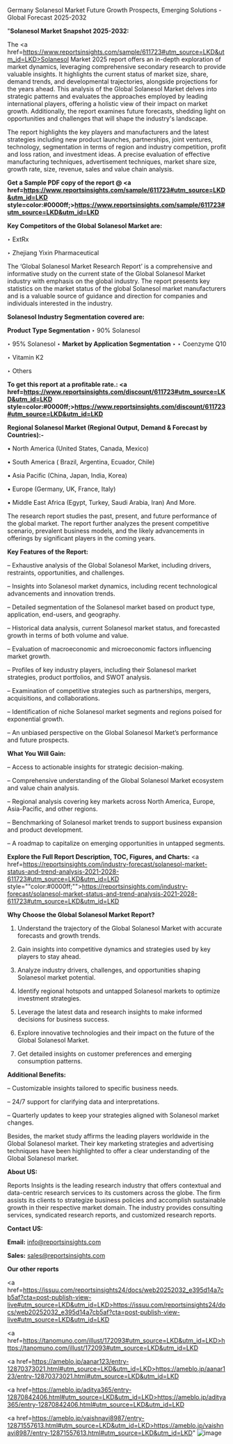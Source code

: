 Germany Solanesol Market Future Growth Prospects, Emerging Solutions - Global Forecast 2025-2032

"<strong>Solanesol Market Snapshot 2025-2032:</strong>

The <a href=https://www.reportsinsights.com/sample/611723#utm_source=LKD&utm_id=LKD>Solanesol Market</a> 2025 report offers an in-depth exploration of market dynamics, leveraging comprehensive secondary research to provide valuable insights. It highlights the current status of market size, share, demand trends, and developmental trajectories, alongside projections for the years ahead. This analysis of the Global Solanesol Market delves into strategic patterns and evaluates the approaches employed by leading international players, offering a holistic view of their impact on market growth. Additionally, the report examines future forecasts, shedding light on opportunities and challenges that will shape the industry's landscape.

The report highlights the key players and manufacturers and the latest strategies including new product launches, partnerships, joint ventures, technology, segmentation in terms of region and industry competition, profit and loss ration, and investment ideas. A precise evaluation of effective manufacturing techniques, advertisement techniques, market share size, growth rate, size, revenue, sales and value chain analysis.

<strong>Get a Sample PDF copy of the report @ <a href=https://www.reportsinsights.com/sample/611723#utm_source=LKD&utm_id=LKD style=color:#0000ff;>https://www.reportsinsights.com/sample/611723#utm_source=LKD&utm_id=LKD</a></strong>

<strong>Key Competitors of the Global Solanesol Market are:</strong>

‣ ExtRx

‣ Zhejiang Yixin Pharmaceutical

The ‘Global Solanesol Market Research Report’ is a comprehensive and informative study on the current state of the Global Solanesol Market industry with emphasis on the global industry. The report presents key statistics on the market status of the global Solanesol market manufacturers and is a valuable source of guidance and direction for companies and individuals interested in the industry.

<strong>Solanesol Industry Segmentation covered are:</strong>

<strong>Product Type Segmentation</strong>
‣
90% Solanesol

‣ 95% Solanesol
‣ 
<strong>Market by Application Segmentation</strong>
‣
‣  Coenzyme Q10

‣ Vitamin K2

‣ Others

<strong>To get this report at a profitable rate.: <a href=https://www.reportsinsights.com/discount/611723#utm_source=LKD&utm_id=LKD style=color:#0000ff;>https://www.reportsinsights.com/discount/611723#utm_source=LKD&utm_id=LKD</a></strong>

<strong>Regional Solanesol Market (Regional Output, Demand &amp; Forecast by Countries):-</strong>

• North America (United States, Canada, Mexico)

• South America ( Brazil, Argentina, Ecuador, Chile)

• Asia Pacific (China, Japan, India, Korea)

• Europe (Germany, UK, France, Italy)

• Middle East Africa (Egypt, Turkey, Saudi Arabia, Iran) And More.

The research report studies the past, present, and future performance of the global market. The report further analyzes the present competitive scenario, prevalent business models, and the likely advancements in offerings by significant players in the coming years.

<strong>Key Features of the Report:</strong>

– Exhaustive analysis of the Global Solanesol Market, including drivers, restraints, opportunities, and challenges.

– Insights into Solanesol market dynamics, including recent technological advancements and innovation trends.

– Detailed segmentation of the Solanesol market based on product type, application, end-users, and geography.

– Historical data analysis, current Solanesol market status, and forecasted growth in terms of both volume and value.

– Evaluation of macroeconomic and microeconomic factors influencing market growth.

– Profiles of key industry players, including their Solanesol market strategies, product portfolios, and SWOT analysis.

– Examination of competitive strategies such as partnerships, mergers, acquisitions, and collaborations.

– Identification of niche Solanesol market segments and regions poised for exponential growth.

– An unbiased perspective on the Global Solanesol Market’s performance and future prospects.

<strong>What You Will Gain:</strong>

– Access to actionable insights for strategic decision-making.

– Comprehensive understanding of the Global Solanesol Market ecosystem and value chain analysis.

– Regional analysis covering key markets across North America, Europe, Asia-Pacific, and other regions.

– Benchmarking of Solanesol market trends to support business expansion and product development.

– A roadmap to capitalize on emerging opportunities in untapped segments.

<strong>Explore the Full Report Description, TOC, Figures, and Charts:</strong>
<a href=https://reportsinsights.com/industry-forecast/solanesol-market-status-and-trend-analysis-2021-2028-611723#utm_source=LKD&utm_id=LKD style=""color:#0000ff;"">https://reportsinsights.com/industry-forecast/solanesol-market-status-and-trend-analysis-2021-2028-611723#utm_source=LKD&utm_id=LKD</a>

<strong>Why Choose the Global Solanesol Market Report?</strong>

1. Understand the trajectory of the Global Solanesol Market with accurate forecasts and growth trends.

2. Gain insights into competitive dynamics and strategies used by key players to stay ahead.

3. Analyze industry drivers, challenges, and opportunities shaping Solanesol market potential.

4. Identify regional hotspots and untapped Solanesol markets to optimize investment strategies.

5. Leverage the latest data and research insights to make informed decisions for business success.

6. Explore innovative technologies and their impact on the future of the Global Solanesol Market.

7. Get detailed insights on customer preferences and emerging consumption patterns.

<strong>Additional Benefits:</strong>

– Customizable insights tailored to specific business needs.

– 24/7 support for clarifying data and interpretations.

– Quarterly updates to keep your strategies aligned with Solanesol market changes.

Besides, the market study affirms the leading players worldwide in the Global Solanesol market. Their key marketing strategies and advertising techniques have been highlighted to offer a clear understanding of the Global Solanesol market.

<strong><strong>About US</strong>:</strong>

Reports Insights is the leading research industry that offers contextual and data-centric research services to its customers across the globe. The firm assists its clients to strategize business policies and accomplish sustainable growth in their respective market domain. The industry provides consulting services, syndicated research reports, and customized research reports.

<strong>Contact US:</strong>

<p class=><b>Email:</b> <a href=mailto:info@reportsinsights.com>info@reportsinsights.com</a></p>
<p class=><b>Sales:</b> <a href=mailto:sales@reportsinsights.com>sales@reportsinsights.com</a></p>

<strong>Our other reports</strong>

<a href=https://issuu.com/reportsinsights24/docs/web20252032_e395d14a7cb5af?cta=post-publish-view-live#utm_source=LKD&utm_id=LKD>https://issuu.com/reportsinsights24/docs/web20252032_e395d14a7cb5af?cta=post-publish-view-live#utm_source=LKD&utm_id=LKD</a>

<a href=https://tanomuno.com/illust/172093#utm_source=LKD&utm_id=LKD>https://tanomuno.com/illust/172093#utm_source=LKD&utm_id=LKD</a>

<a href=https://ameblo.jp/aanar123/entry-12870373021.html#utm_source=LKD&utm_id=LKD>https://ameblo.jp/aanar123/entry-12870373021.html#utm_source=LKD&utm_id=LKD</a>

<a href=https://ameblo.jp/aditya365/entry-12870842406.html#utm_source=LKD&utm_id=LKD>https://ameblo.jp/aditya365/entry-12870842406.html#utm_source=LKD&utm_id=LKD</a>

<a href=https://ameblo.jp/vaishnavi8987/entry-12871557613.html#utm_source=LKD&utm_id=LKD>https://ameblo.jp/vaishnavi8987/entry-12871557613.html#utm_source=LKD&utm_id=LKD</a>"
![image](https://github.com/user-attachments/assets/d6a4e334-047b-47ec-bead-22224f8f98db)
